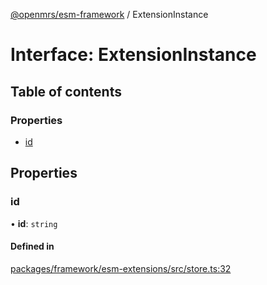[@openmrs/esm-framework](../API.md) / ExtensionInstance

# Interface: ExtensionInstance

## Table of contents

### Properties

- [id](ExtensionInstance.md#id)

## Properties

### id

• **id**: `string`

#### Defined in

[packages/framework/esm-extensions/src/store.ts:32](https://github.com/nanfuka/openmrs-esm-core/blob/master/packages/framework/esm-extensions/src/store.ts#L32)
